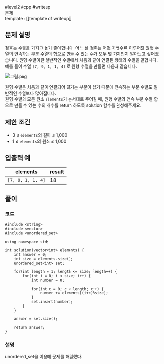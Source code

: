 
#level2 #cpp #writeup  
[문제](https://school.programmers.co.kr/learn/courses/30/lessons/131701)  
template : [[template of writeup]]  

## 문제 설명  

철호는 수열을 가지고 놀기 좋아합니다. 어느 날 철호는 어떤 자연수로 이루어진 원형 수열의 연속하는 부분 수열의 합으로 만들 수 있는 수가 모두 몇 가지인지 알아보고 싶어졌습니다. 원형 수열이란 일반적인 수열에서 처음과 끝이 연결된 형태의 수열을 말합니다. 예를 들어 수열 `[7, 9, 1, 1, 4]` 로 원형 수열을 만들면 다음과 같습니다.  

![그림.png](https://grepp-programmers.s3.ap-northeast-2.amazonaws.com/files/production/f207cd37-34dc-4cbd-96bb-83435bd6efd4/%EA%B7%B8%EB%A6%BC.png)  

원형 수열은 처음과 끝이 연결되어 끊기는 부분이 없기 때문에 연속하는 부분 수열도 일반적인 수열보다 많아집니다.  
원형 수열의 모든 원소 `elements`가 순서대로 주어질 때, 원형 수열의 연속 부분 수열 합으로 만들 수 있는 수의 개수를 return 하도록 solution 함수를 완성해주세요.  

## 제한 조건  

- 3 ≤ `elements`의 길이 ≤ 1,000  
- 1 ≤ `elements`의 원소 ≤ 1,000  

## 입출력 예  

| elements          | result |  
| ----------------- | ------ |  
| `[7, 9, 1, 1, 4]` | 18     |  

## 풀이  

### 코드  

```  
#include <string>  
#include <vector>  
#include <unordered_set>  

using namespace std;  

int solution(vector<int> elements) {  
    int answer = 0;  
    int size = elements.size();  
    unordered_set<int> set;  
    
    for(int length = 1; length <= size; length++) {  
        for(int i = 0; i < size; i++) {  
            int number = 0;  
            
            for(int c = 0; c < length; c++) {  
                number += elements[(i+c)%size];  
            }  
            set.insert(number);  
        }  
    }  
    
    answer = set.size();  
    
    return answer;  
}  
```  

### 설명  

unordered_set을 이용해 문제를 해결했다.  
